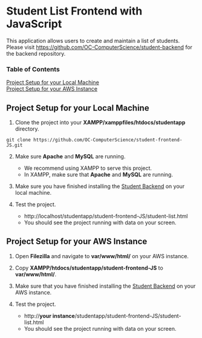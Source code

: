# Student List Frontend with JavaScript

This application allows users to create and maintain a list of students. Please visit https://github.com/OC-ComputerScience/student-backend for the backend repository.

### Table of Contents
[Project Setup for your Local Machine](#project-setup-for-your-local-machine)</br>
[Project Setup for your AWS Instance](#project-setup-for-your-aws-instance)

## Project Setup for your Local Machine

1. Clone the project into your **XAMPP/xamppfiles/htdocs/studentapp** directory.
```
git clone https://github.com/OC-ComputerScience/student-frontend-JS.git
```

2. Make sure **Apache** and **MySQL** are running.
    - We recommend using XAMPP to serve this project.
    - In XAMPP, make sure that **Apache** and **MySQL** are running.

3. Make sure you have finished installing the [Student Backend](https://github.com/OC-ComputerScience/student-backend) on your local machine.

4. Test the project.
    - http://localhost/studentapp/student-frontend-JS/student-list.html
    - You should see the project running with data on your screen.

## Project Setup for your AWS Instance
1. Open **Filezilla** and navigate to **var/www/html/** on your AWS instance.

2. Copy **XAMPP/htdocs/studentapp/student-frontend-JS** to **var/www/html/**.

3. Make sure that you have finished installing the [Student Backend](https://github.com/OC-ComputerScience/student-backend) on your AWS instance.

4. Test the project.
    - http://**your instance**/studentapp/student-frontend-JS/student-list.html
    - You should see the project running with data on your screen.
